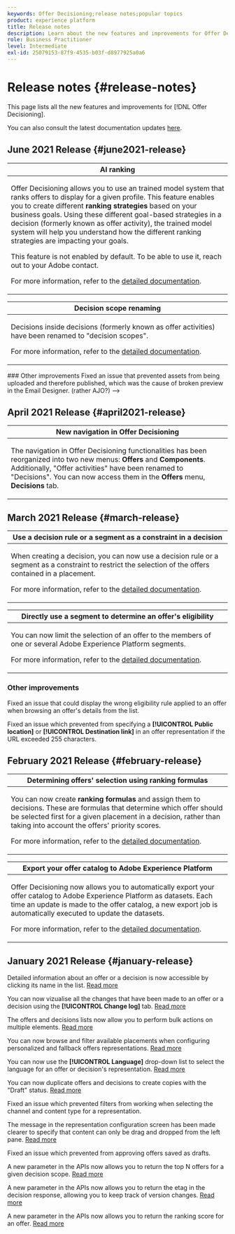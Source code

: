 ```yaml
---
keywords: Offer Decisioning;release notes;popular topics
product: experience platform
title: Release notes
description: Learn about the new features and improvements for Offer Decisioning.
role: Business Practitioner
level: Intermediate
exl-id: 25079153-87f9-4535-b03f-d8977925a0a6
---
```

# Release notes {#release-notes}

This page lists all the new features and improvements for [!DNL Offer Decisioning].

You can also consult the latest documentation updates [here](documentation-updates.md).


## June 2021 Release {#june2021-release}

<table>
<thead>
<tr>
<th><strong>AI ranking</strong><br/></th>
</tr>
</thead>
<tbody>
<tr>
<td>
<p>
Offer Decisioning allows you to use an trained model system that ranks offers to display for a given profile. This feature enables you to create different <b>ranking strategies</b> based on your business goals. Using these different goal-based strategies in a decision (formerly known as offer activity), the trained model system will help you understand how the different ranking strategies are impacting your goals. </p>
<p>This feature is not enabled by default. To be able to use it, reach out to your Adobe contact.</p>
<p>For more information, refer to the <a href="offer-library/create-ranking-strategies.md">detailed documentation</a>.</p>
</td>
</tr>
</tbody>
</table>

<table>
<thead>
<tr>
<th><strong>Decision scope renaming</strong><br/></th>
</tr>
</thead>
<tbody>
<tr>
<td>
<p>Decisions inside decisions (formerly known as offer activities) have been renamed to "decision scopes".</p>
<p>For more information, refer to the <a href="offer-activities/create-offer-activities.md#add-decisions">detailed documentation</a>.</p>
</td>
</tr>
</tbody>
</table>

<!-->
### Other improvements

Fixed an issue that prevented assets from being uploaded and therefore published, which was the cause of broken preview in the Email Designer. (rather AJO?)
-->

## April 2021 Release {#april2021-release}

<table>
<thead>
<tr>
<th><strong>New navigation in Offer Decisioning</strong><br/></th>
</tr>
</thead>
<tbody>
<tr>
<td>
<p>The navigation in Offer Decisioning functionalities has been reorganized into two new menus: <b>Offers</b> and <b>Components</b>. Additionally, "Offer activities" have been renamed to "Decisions". You can now access them in the <b>Offers</b> menu, <b>Decisions</b> tab.</p>
</td>
</tr>
</tbody>
</table>

## March 2021 Release {#march-release}

<table>
<thead>
<tr>
<th><strong>Use a decision rule or a segment as a constraint in a decision</strong><br/></th>
</tr>
</thead>
<tbody>
<tr>
<td>
<p>When creating a decision, you can now use a decision rule or a segment as a constraint to restrict the selection of the offers contained in a placement.</p>
<p>For more information, refer to the <a href="offer-activities/create-offer-activities.md#add-decisions">detailed documentation</a>.</p>
</td>
</tr>
</tbody>
</table>

<table>
<thead>
<tr>
<th><strong>Directly use a segment to determine an offer's eligibility</strong><br/></th>
</tr>
</thead>
<tbody>
<tr>
<td>
<p>You can now limit the selection of an offer to the members of one or several Adobe Experience Platform segments.</p>
<p>For more information, refer to the <a href="offer-library/creating-personalized-offers.md#eligibility">detailed documentation</a>.</p>
</td>
</tr>
</tbody>
</table>

### Other improvements

Fixed an issue that could display the wrong eligibility rule applied to an offer when browsing an offer's details from the list.

Fixed an issue which prevented from specifying a **[!UICONTROL Public location]** or **[!UICONTROL Destination link]** in an offer representation if the URL exceeded 255 characters.

## February 2021 Release {#february-release}

<table>
<thead>
<tr>
<th><strong>Determining offers' selection using ranking formulas</strong><br/></th>
</tr>
</thead>
<tbody>
<tr>
<td>
<p>You can now create <strong>ranking formulas</strong> and assign them to decisions. These are formulas that determine which offer should be selected first for a given placement in a decision, rather than taking into account the offers' priority scores.</p>
<p>For more information, refer to the <a href="offer-activities/configure-offer-selection.md">detailed documentation</a>.</p>
</td>
</tr>
</tbody>
</table>

<table>
<thead>
<tr>
<th><strong>Export your offer catalog to Adobe Experience Platform</strong><br/></th>
</tr>
</thead>
<tbody>
<tr>
<td>
<p>Offer Decisioning now allows you to automatically export your offer catalog to Adobe Experience Platform as datasets. Each time an update is made to the offer catalog, a new export job is automatically executed to update the datasets.
</p>
<p>For more information, refer to the <a href="export-catalog/get-started-export.md">detailed documentation</a>.</p>
</td>
</tr>
</tbody>
</table>

## January 2021 Release {#january-release}

Detailed information about an offer or a decision is now accessible by clicking its name in the list. [Read more](get-started/user-interface.md#information-pane-actions)

You can now vizualise all the changes that have been made to an offer or a decision using the **[!UICONTROL Change log]** tab. [Read more](get-started/user-interface.md#changes-log)

The offers and decisions lists now allow you to perform bulk actions on multiple elements. [Read more](get-started/user-interface.md#information-pane-actions)

You can now browse and filter available placements when configuring personalized and fallback offers representations. [Read more](offer-library/creating-personalized-offers.md)

You can now use the **[!UICONTROL Language]** drop-down list to select the language for an offer or decision's representation. [Read more](offer-library/creating-personalized-offers.md)

You can now duplicate offers and decisions to create copies with the "Draft" status. [Read more](get-started/user-interface.md#information-pane-actions)

Fixed an issue which prevented filters from working when selecting the channel and content type for a representation.

The message in the representation configuration screen has been made clearer to specify that content can only be drag and dropped from the left pane. [Read more](offer-library/creating-personalized-offers.md)

Fixed an issue which prevented from approving offers saved as drafts.

A new parameter in the APIs now allows you to return the top N offers for a given decision scope. [Read more](api-reference/getting-started.md)

A new parameter in the APIs now allows you to return the etag in the decision response, allowing you to keep track of version changes. [Read more](api-reference/getting-started.md)

A new parameter in the APIs now allows you to return the ranking score for an offer. [Read more](api-reference/getting-started.md)
